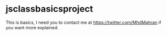 # jsclassbasicsproject


This is basics, I need you to contact me at https://twitter.com/MhdMahran if you want more explained.
